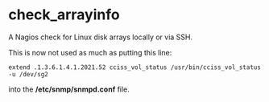 # check_arrayinfo
A Nagios check for Linux disk arrays locally or via SSH.

This is now not used as much as putting this line:
```
extend .1.3.6.1.4.1.2021.52 cciss_vol_status /usr/bin/cciss_vol_status -u /dev/sg2
```
into the **/etc/snmp/snmpd.conf** file.
